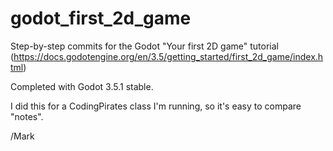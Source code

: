 # godot_first_2d_game

Step-by-step commits for the Godot "Your first 2D game" tutorial (https://docs.godotengine.org/en/3.5/getting_started/first_2d_game/index.html)

Completed with Godot 3.5.1 stable.

I did this for a CodingPirates class I'm running, so it's easy to compare "notes".

/Mark
